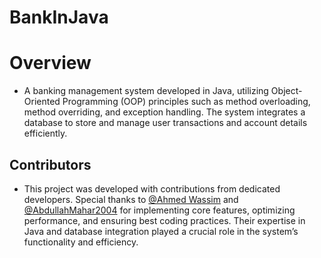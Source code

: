 # BankInJava

# Overview
  - A banking management system developed in Java, utilizing Object-Oriented Programming (OOP) principles such as method overloading, method overriding, and exception handling. The system integrates a database to store and manage user transactions and account details efficiently.

## Contributors
- This project was developed with contributions from dedicated developers. Special thanks to [@Ahmed Wassim](https://github.com/Wessa1812) and [@AbdullahMahar2004]("https://github.com/AbdullahMahar2004")   for implementing core features, optimizing performance, and ensuring best coding practices. Their expertise in Java and database integration played a crucial role in the system’s functionality and efficiency.
